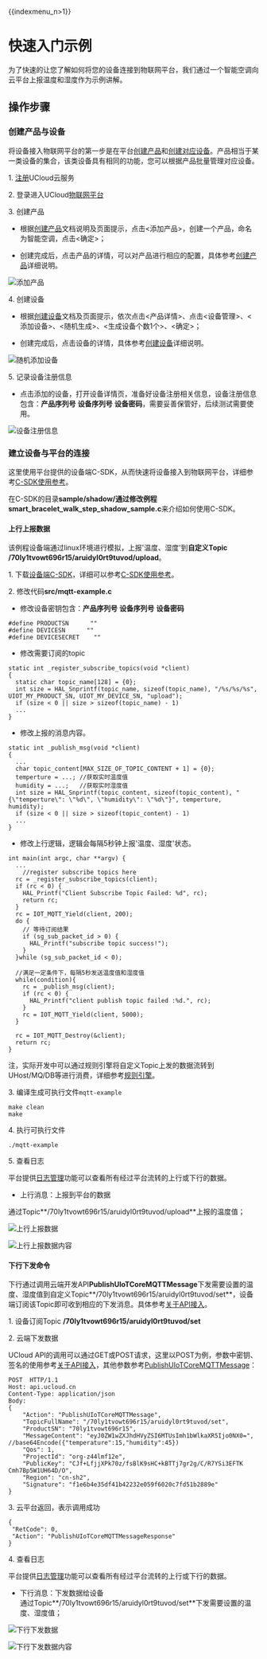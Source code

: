 {{indexmenu_n>1}}

# 快速入门示例

为了快速的让您了解如何将您的设备连接到物联网平台，我们通过一个智能空调向云平台上报温度和湿度作为示例讲解。

## 操作步骤

### 创建产品与设备

将设备接入物联网平台的第一步是在平台[创建产品](../console_guide/product_device/create_products)和[创建对应设备](../console_guide/product_device/create_devcies)。产品相当于某一类设备的集合，该类设备具有相同的功能，您可以根据产品批量管理对应设备。

1\. [注册](https://passport.ucloud.cn/#register)UCloud云服务

2\. 登录进入UCloud[物联网平台](https://console.ucloud.cn/uiot)

3\. 创建产品  

- 根据[创建产品](../console_guide/product_device/create_products)文档说明及页面提示，点击<添加产品>，创建一个产品，命名为智能空调，点击<确定>；

- 创建完成后，点击产品的详情，可以对产品进行相应的配置，具体参考[创建产品](../console_guide/product_device/create_products)详细说明。

![添加产品](../images/添加产品.png)

4\. 创建设备

- 根据[创建设备](../console_guide/product_device/create_devcies)文档及页面提示，依次点击<产品详情>、点击<设备管理>、<添加设备>、<随机生成>、<生成设备个数1个>、<确定>；

- 创建完成后，点击设备的详情，具体参考[创建设备](../console_guide/product_device/create_devcies)详细说明。  

![随机添加设备](../images/随机添加设备.png)

5\. 记录设备注册信息  

- 点击添加的设备，打开设备详情页，准备好设备注册相关信息，设备注册信息包含：**产品序列号** **设备序列号** **设备密码**，需要妥善保管好，后续测试需要使用。  

![设备注册信息](../images/设备注册信息.png)

### 建立设备与平台的连接

这里使用平台提供的设备端C-SDK，从而快速将设备接入到物联网平台，详细参考[C-SDK使用参考](../device_develop_guide/c_sdk_example/csdkquickstart)。

在C-SDK的目录**sample/shadow/**通过修改例程**smart_bracelet_walk_step_shadow_sample.c**来介绍如何使用C-SDK。

#### 上行上报数据
该例程设备端通过linux环境进行模拟，上报'温度、湿度'到**自定义Topic /70ly1tvowt696r15/aruidyl0rt9tuvod/upload**。

1\. 下载[设备端C-SDK](https://github.com/ucloud/ucloud-iot-device-sdk-c)，详细可以参考[C-SDK使用参考](device_develop_guide/c_sdk_example/csdkquickstart)。

2\. 修改代码**src/mqtt-example.c**

- 修改设备密钥包含：**产品序列号** **设备序列号** **设备密码**

```
#define PRODUCTSN      ""
#define DEVICESN      ""
#define DEVICESECRET    ""
```

- 修改需要订阅的topic

```
static int _register_subscribe_topics(void *client)
{
  static char topic_name[128] = {0};
  int size = HAL_Snprintf(topic_name, sizeof(topic_name), "/%s/%s/%s", UIOT_MY_PRODUCT_SN, UIOT_MY_DEVICE_SN, "upload");
  if (size < 0 || size > sizeof(topic_name) - 1)
  ...
}
```

- 修改上报的消息内容。

```
static int _publish_msg(void *client)
{
  ...
  char topic_content[MAX_SIZE_OF_TOPIC_CONTENT + 1] = {0};
  temperture = ...; //获取实时温度值
  humidity = ...;   //获取实时湿度值
  int size = HAL_Snprintf(topic_content, sizeof(topic_content), "{\"temperture\": \"%d\", \"humidity\": \"%d\"}", temperture, humidity);
  if (size < 0 || size > sizeof(topic_content) - 1)
  ...
}
```

- 修改上行逻辑，逻辑会每隔5秒钟上报'温度、湿度'状态。

```
int main(int argc, char **argv) {
  ...
	//register subscribe topics here
  rc = _register_subscribe_topics(client);
  if (rc < 0) {
    HAL_Printf("Client Subscribe Topic Failed: %d", rc);
    return rc;
  }
  rc = IOT_MQTT_Yield(client, 200);
  do {
    // 等待订阅结果
    if (sg_sub_packet_id > 0) {
      HAL_Printf("subscribe topic success!");
    }
  }while (sg_sub_packet_id < 0);

  //满足一定条件下，每隔5秒发送温度值和湿度值
  while(condition){
    rc = _publish_msg(client);
    if (rc < 0) {
      HAL_Printf("client publish topic failed :%d.", rc);
    }
    rc = IOT_MQTT_Yield(client, 5000);
  }

  rc = IOT_MQTT_Destroy(&client);    
  return rc;
}
```

注，实际开发中可以通过规则引擎将自定义Topic上发的数据流转到UHost/MQ/DB等进行消费，详细参考[规则引擎](../console_guide/ruleengine/data_forwarding)。

3\. 编译生成可执行文件`mqtt-example`

```
make clean
make
```

4\. 执行可执行文件

```
./mqtt-example
```

5\. 查看日志

平台提供[日志管理](../console_guide/monitoring_maintenance/log)功能可以查看所有经过平台流转的上行或下行的数据。

- 上行消息：上报到平台的数据

通过Topic**/70ly1tvowt696r15/aruidyl0rt9tuvod/upload**上报的温度值；

![上行上报数据](../images/上行上报数据.png)

![上行上报数据内容](../images/上行上报数据内容.png)

#### 下行下发命令

下行通过调用云端开发API**PublishUIoTCoreMQTTMessage**下发需要设置的温度、湿度值到自定义Topic**/70ly1tvowt696r15/aruidyl0rt9tuvod/set**，设备端订阅该Topic即可收到相应的下发消息。具体参考[关于API接入](../api_guide/api_guidehelp)。

1\. 设备订阅Topic **/70ly1tvowt696r15/aruidyl0rt9tuvod/set**

2\. 云端下发数据   

UCloud API的调用可以通过GET或POST请求，这里以POST为例，参数中密钥、签名的使用参考[关于API接入](../api_guide/api_guidehelp)，其他参数参考[PublishUIoTCoreMQTTMessage](../api_guide/messagemgmtapi)：

```
POST  HTTP/1.1
Host: api.ucloud.cn
Content-Type: application/json
Body:
{
	"Action": "PublishUIoTCoreMQTTMessage",
	"TopicFullName": "/70ly1tvowt696r15/aruidyl0rt9tuvod/set",
	"ProductSN": "70ly1tvowt696r15",
	"MessageContent": "eyJ0ZW1wZXJhdHVyZSI6MTUsImh1bWlkaXR5Ijo0NX0=", //base64Encode({"temperature":15,"humidity":45})
	"Qos": 1,
	"ProjectId": "org-z44lmf12e",
	"PublicKey": "CJf+LfjjXPk70z/fsBlK9sHC+kBTTj7gr2g/C/R7YSi3EFTK   Cmh7Bp5W1UH64D/O",
	"Region": "cn-sh2",
	"Signature": "f1e6b4e35df41b42232e059f6020c7fd51b2889e"
}
```

3\. 云平台返回，表示调用成功

```
{
 "RetCode": 0,
 "Action": "PublishUIoTCoreMQTTMessageResponse"
}
```

4\. 查看日志  

平台提供[日志管理](../console_guide/monitoring_maintenance/log)功能可以查看所有经过平台流转的上行或下行的数据。

- 下行消息：下发数据给设备  
   通过Topic**/70ly1tvowt696r15/aruidyl0rt9tuvod/set**下发需要设置的温度、湿度值；  


![下行下发数据](../images/下行下发数据.png)

![下行下发数据内容](../images/下行下发数据内容.png)
